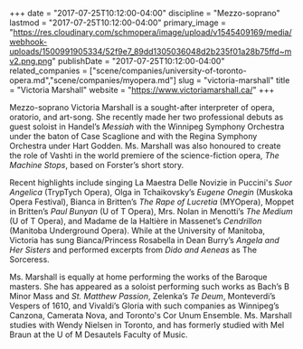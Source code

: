 +++
date = "2017-07-25T10:12:00-04:00"
discipline = "Mezzo-soprano"
lastmod = "2017-07-25T10:12:00-04:00"
primary_image = "https://res.cloudinary.com/schmopera/image/upload/v1545409169/media/webhook-uploads/1500991905334/52f9e7_89dd1305036048d2b235f01a28b75ffd~mv2.png.png"
publishDate = "2017-07-25T10:12:00-04:00"
related_companies = ["scene/companies/university-of-toronto-opera.md","scene/companies/myopera.md"]
slug = "victoria-marshall"
title = "Victoria Marshall"
website = "https://www.victoriamarshall.ca/"
+++

Mezzo-soprano Victoria Marshall is a sought-after interpreter of opera, oratorio, and art-song. She recently made her two professional debuts as guest soloist in Handel’s *Messiah* with the Winnipeg Symphony Orchestra under the baton of Case Scaglione and with the Regina Symphony Orchestra under Hart Godden. Ms. Marshall was also honoured to create the role of Vashti in the world premiere of the science-fiction opera, *The Machine Stops*, based on Forster’s short story.

Recent highlights include singing La Maestra Delle Novizie in Puccini's *Suor Angelica* (TrypTych Opera), Olga in Tchaikovsky’s *Eugene Onegin* (Muskoka Opera Festival), Bianca in Britten’s *The Rape of Lucretia* (MYOpera), Moppet in Britten’s *Paul Bunyan* (U of T Opera), Mrs. Nolan in Menotti’s *The Medium* (U of T Opera), and Madame de la Haltière in Massenet’s *Cendrillon* (Manitoba Underground Opera). While at the University of Manitoba, Victoria has sung Bianca/Princess Rosabella in Dean Burry’s *Angela and Her Sisters* and performed excerpts from *Dido and Aeneas* as The Sorceress.

Ms. Marshall is equally at home performing the works of the Baroque masters. She has appeared as a soloist performing such works as Bach’s B Minor Mass and *St. Matthew Passion*, Zelenka’s *Te Deum*, Monteverdi’s Vespers of 1610, and Vivaldi’s Gloria with such companies as Winnipeg’s Canzona, Camerata Nova, and Toronto's Cor Unum Ensemble.  Ms. Marshall studies with Wendy Nielsen in Toronto, and has formerly studied with Mel Braun at the U of M Desautels Faculty of Music.
